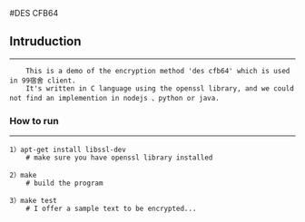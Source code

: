 #DES CFB64

## Intruduction
-----
		This is a demo of the encryption method 'des cfb64' which is used in 99宿舍 client.
		It's written in C language using the openssl library, and we could not find an implemention in nodejs 、python or java.

### How to run
---
	1）apt-get install libssl-dev
		# make sure you have openssl library installed

	2）make
		# build the program
 
	3）make test
		# I offer a sample text to be encrypted...
